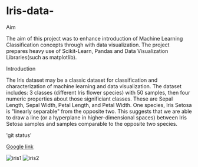 # Iris-data-
Aim 

The aim of this project was to enhance introduction of Machine Learning Classification concepts through with data visualization. The project prepares heavy use of Scikit-Learn, Pandas and Data Visualization Libraries(such as matplotlib).

Introduction

The Iris dataset may be a classic dataset for classification and characterization of machine learning and data visualization.
The dataset includes: 3 classes (different Iris flower species) with 50 samples, then four numeric properties about those significiant classes. These are Sepal Length, Sepal Width, Petal Length, and Petal Width.
One species, Iris Setosa is "linearly separable" from the opposite two. This suggests that we are able to draw a line (or a hyperplane in higher-dimensional spaces) between Iris Setosa samples and samples comparable to the opposite two species.

'git status'

[Google link](http://localhost:8888/notebooks/Desktop/Programming/MintYapayZekaProje1.ipynb)

![iris1](https://user-images.githubusercontent.com/95082258/147391152-97daf54a-0694-4e4b-9979-1358dad0aabf.jpg)
![iris2](https://user-images.githubusercontent.com/95082258/147391186-3520b49f-5cd8-455e-ace5-8aec33dd59ce.jpg)
